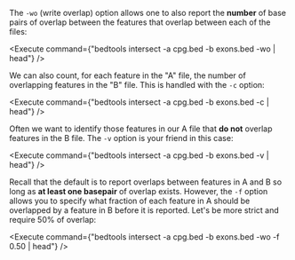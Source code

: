 <script>
import Execute from "components/Execute.svelte";
</script>

The `-wo` (write overlap) option allows one to also report the **number** of base pairs of overlap between the features that overlap between each of the files:

<Execute command={"bedtools intersect -a cpg.bed -b exons.bed -wo | head"} />

We can also count, for each feature in the "A" file, the number of overlapping features in the "B" file. This is handled with the `-c` option:

<Execute command={"bedtools intersect -a cpg.bed -b exons.bed -c | head"} />

Often we want to identify those features in our A file that **do not** overlap features in the B file. The `-v` option is your friend in this case:

<Execute command={"bedtools intersect -a cpg.bed -b exons.bed -v | head"} />

Recall that the default is to report overlaps between features in A and B so long as **at least one basepair** of overlap exists. However, the `-f` option allows you to specify what fraction of each feature in A should be overlapped by a feature in B before it is reported. Let's be more strict and require 50% of overlap:

<Execute command={"bedtools intersect -a cpg.bed -b exons.bed -wo -f 0.50 | head"} />
